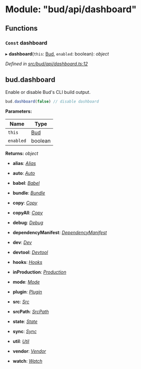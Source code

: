 # Module: "bud/api/dashboard"

## Functions

### `Const` dashboard

▸ **dashboard**(`this`: [Bud](_bud_util_types_.md#bud), `enabled`: boolean): *object*

*Defined in [src/bud/api/dashboard.ts:12](https://github.com/roots/bud-support/blob/bd00b72/src/bud/api/dashboard.ts#L12)*

## bud.dashboard

Enable or disable Bud's CLI build output.

```js
bud.dashboard(false) // disable dashboard
```

**Parameters:**

Name | Type |
------ | ------ |
`this` | [Bud](_bud_util_types_.md#bud) |
`enabled` | boolean |

**Returns:** *object*

* **alias**: *[Alias](_bud_api_types_.md#alias)*

* **auto**: *[Auto](_bud_api_types_.md#auto)*

* **babel**: *[Babel](_bud_api_types_.md#babel)*

* **bundle**: *[Bundle](_bud_api_types_.md#bundle)*

* **copy**: *[Copy](_bud_state_types_.md#copy)*

* **copyAll**: *[Copy](_bud_state_types_.md#copy)*

* **debug**: *[Debug](_bud_api_types_.md#debug)*

* **dependencyManifest**: *[DependencyManifest](_bud_api_types_.md#dependencymanifest)*

* **dev**: *[Dev](_bud_state_types_.md#dev)*

* **devtool**: *[Devtool](_bud_api_types_.md#devtool)*

* **hooks**: *[Hooks](_bud_hooks_types_.md#hooks)*

* **inProduction**: *[Production](_bud_types_.md#production)*

* **mode**: *[Mode](_bud_types_.md#mode)*

* **plugin**: *[Plugin](_bud_plugin_types_.md#plugin)*

* **src**: *[Src](_bud_api_types_.md#src)*

* **srcPath**: *[SrcPath](_bud_api_types_.md#srcpath)*

* **state**: *[State](_bud_state_types_.md#state)*

* **sync**: *[Sync](_bud_api_types_.md#sync)*

* **util**: *[Util](_bud_util_types_.md#util)*

* **vendor**: *[Vendor](_bud_state_types_.md#vendor)*

* **watch**: *[Watch](_bud_api_types_.md#watch)*

